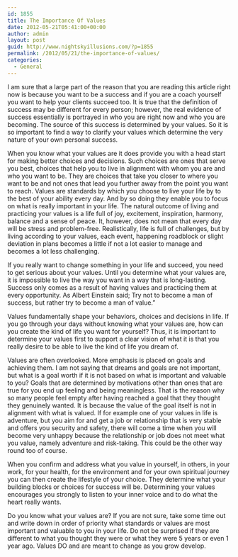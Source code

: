 ```yaml
---
id: 1855
title: The Importance Of Values
date: 2012-05-21T05:41:00+00:00
author: admin
layout: post
guid: http://www.nightskyillusions.com/?p=1855
permalink: /2012/05/21/the-importance-of-values/
categories:
  - General
---
```

I am sure that a large part of the reason that you are reading this article right now is because you want to be a success and if you are a coach yourself you want to help your clients succeed too. It is true that the definition of success may be different for every person; however, the real evidence of success essentially is portrayed in who you are right now and who you are becoming. The source of this success is determined by your values. So it is so important to find a way to clarify your values which determine the very nature of your own personal success.

When you know what your values are it does provide you with a head start for making better choices and decisions. Such choices are ones that serve you best, choices that help you to live in alignment with whom you are and who you want to be. They are choices that take you closer to where you want to be and not ones that lead you further away from the point you want to reach. Values are standards by which you choose to live your life by to the best of your ability every day. And by so doing they enable you to focus on what is really important in your life. The natural outcome of living and practicing your values is a life full of joy, excitement, inspiration, harmony, balance and a sense of peace. It, however, does not mean that every day will be stress and problem-free. Realistically, life is full of challenges, but by living according to your values, each event, happening roadblock or slight deviation in plans becomes a little if not a lot easier to manage and becomes a lot less challenging.
  
If you really want to change something in your life and succeed, you need to get serious about your values. Until you determine what your values are, it is impossible to live the way you want in a way that is long-lasting. Success only comes as a result of having values and practicing them at every opportunity. As Albert Einstein said; Try not to become a man of success, but rather try to become a man of value.&#8221;
  
Values fundamentally shape your behaviors, choices and decisions in life. If you go through your days without knowing what your values are, how can you create the kind of life you want for yourself? Thus, it is important to determine your values first to support a clear vision of what it is that you really desire to be able to live the kind of life you dream of.

Values are often overlooked. More emphasis is placed on goals and achieving them. I am not saying that dreams and goals are not important, but what is a goal worth if it is not based on what is important and valuable to you? Goals that are determined by motivations other than ones that are true for you end up feeling and being meaningless. That is the reason why so many people feel empty after having reached a goal that they thought they genuinely wanted. It is because the value of the goal itself is not in alignment with what is valued. If for example one of your values in life is adventure, but you aim for and get a job or relationship that is very stable and offers you security and safety, there will come a time when you will become very unhappy because the relationship or job does not meet what you value, namely adventure and risk-taking. This could be the other way round too of course.
  
When you confirm and address what you value in yourself, in others, in your work, for your health, for the environment and for your own spiritual journey you can then create the lifestyle of your choice. They determine what your building blocks or choices for success will be. Determining your values encourages you strongly to listen to your inner voice and to do what the heart really wants.

Do you know what your values are? If you are not sure, take some time out and write down in order of priority what standards or values are most important and valuable to you in your life. Do not be surprised if they are different to what you thought they were or what they were 5 years or even 1 year ago. Values DO and are meant to change as you grow develop.